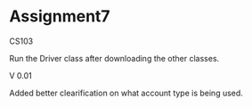 Assignment7
===========

CS103

Run the Driver class after downloading the other classes.

V 0.01

Added better clearification on what account type is being used.
